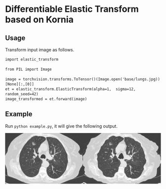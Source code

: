 # Differentiable Elastic Transform based on Kornia

## Usage

Transform input image as follows.
```
import elastic_transform

from PIL import Image

image = torchvision.transforms.ToTensor()(Image.open('base/lungs.jpg))[None][:,[0]]
et = elastic_transform.ElasticTransform(alpha=1,  sigma=12, random_seed=42)
image_transformed = et.forward(image)
```

## Example
Run `python example.py`, it will give the following output.

![](lungs_transformed.jpg)

